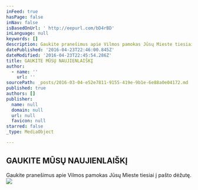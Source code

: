 ```yaml
---
inFeed: true
hasPage: false
inNav: false
isBasedOnUrl: ' http://eepurl.com/bD4rBD'
inLanguage: null
keywords: []
description: Gaukite pranešimus apie Vilmos pamokas Jūsų Mieste tiesiai į pašto dėžutę.
datePublished: '2016-04-23T22:46:00.845Z'
dateModified: '2016-04-23T22:45:54.286Z'
title: GAUKITE MŪSŲ NAUJIENLAIŠKĮ
author:
  - name: ''
    url: ''
sourcePath: _posts/2016-03-04-e52e7811-9155-419e-9b1e-6e88a0e04172.md
published: true
authors: []
publisher:
  name: null
  domain: null
  url: null
  favicon: null
starred: false
_type: MediaObject

---
```

## GAUKITE MŪSŲ NAUJIENLAIŠKĮ

Gaukite pranešimus apie Vilmos pamokas Jūsų Mieste tiesiai į pašto dėžutę.
![](https://s3-us-west-2.amazonaws.com/the-grid-img/p/e9c0c27189151de86a42b6a1c20563e04fa78998.jpg)